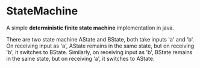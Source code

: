 # StateMachine
A simple <b>deterministic finite state machine</b> implementation in java.

There are two state machine AState and BState, both take inputs 'a' and 'b'.
On receiving input as 'a', AState remains in the same state, but on receiving 'b', it switches to BState.
Similarly, on receiving input as 'b', BState remains in the same state, but on receiving 'a', it switches to AState.
